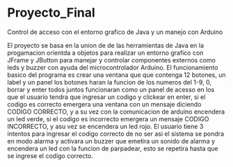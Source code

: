 # Proyecto_Final
Control de acceso con el entorno grafico de Java y un manejo con Arduino

El proyecto se basa en la union de de las herramientas de Java en la progamacion orientda a objetos
para realizar un entorno grafico con JFrame y JButton para manejar y controlar componentes externos 
como leds y buzzer con ayuda del microcontrolador Arduino.
El funcionamiento basico del programa es crear una ventana que que contenga 12 botones, un label y un panel
los botones haran la funcion de los numeros del 1-9, 0, borrar y enter todos juntos funcionaran como un panel de acesso en los que
el usuario tendra que ingresar un codigo y clickear en enter, si el codigo es correcto emergera una ventana con un 
mensaje diciendo CODIGO CORRECTO, y a su vez con la comunicacion de arduino encendera un led verde, si el codigo es incorrecto emergera
un mensaje CODIGO INCORRECTO, y asu vez se encendera un led rojo.
El usuario tiene 3 intentos para ingresar el codigo correcto de no ser asi el sistema se pondra en modo alarma y activara un buzzer que emetira un sonido de alarma y encendera un led con la funcion de parpadear, esto se repetira  hasta que se ingrese el codigo correcto.
